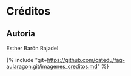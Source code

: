 
# Créditos

## Autoría

Esther Barón Rajadel

{% include "git+https://github.com/catedu/faq-aularagon.git/imagenes_creditos.md" %}
